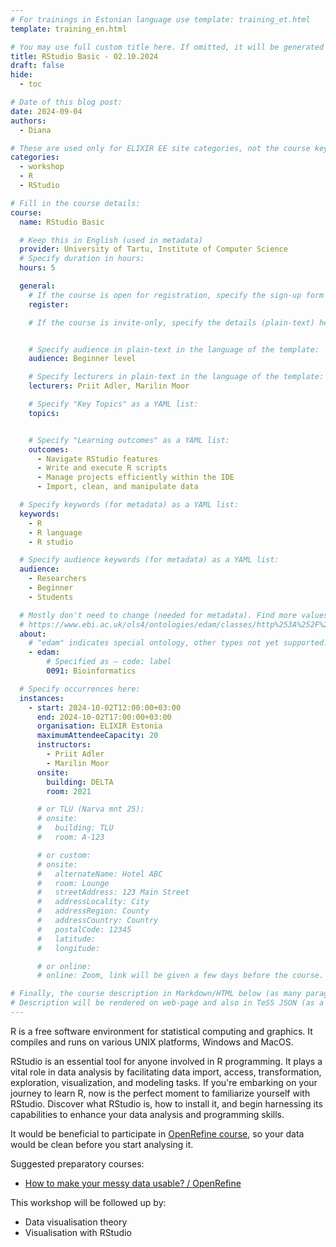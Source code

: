```yaml
---
# For trainings in Estonian language use template: training_et.html
template: training_en.html

# You may use full custom title here. If omitted, it will be generated from course name.
title: RStudio Basic - 02.10.2024
draft: false
hide:
  - toc

# Date of this blog post:
date: 2024-09-04
authors:
  - Diana

# These are used only for ELIXIR EE site categories, not the course keywords on TESS
categories:
  - workshop
  - R
  - RStudio

# Fill in the course details:
course:
  name: RStudio Basic

  # Keep this in English (used in metadata)
  provider: University of Tartu, Institute of Computer Science
  # Specify duration in hours:
  hours: 5

  general:
    # If the course is open for registration, specify the sign-up form link here (otherwise, remove it):
    register:

    # If the course is invite-only, specify the details (plain-text) here (otherwise, remove it):


    # Specify audience in plain-text in the language of the template:
    audience: Beginner level

    # Specify lecturers in plain-text in the language of the template:
    lecturers: Priit Adler, Marilin Moor

    # Specify "Key Topics" as a YAML list:
    topics:


    # Specify "Learning outcomes" as a YAML list:
    outcomes:
      - Navigate RStudio features
      - Write and execute R scripts 
      - Manage projects efficiently within the IDE
      - Import, clean, and manipulate data

  # Specify keywords (for metadata) as a YAML list:
  keywords:
    - R
    - R language
    - R studio

  # Specify audience keywords (for metadata) as a YAML list:
  audience:
    - Researchers
    - Beginner
    - Students

  # Mostly don't need to change (needed for metadata). Find more values here:
  # https://www.ebi.ac.uk/ols4/ontologies/edam/classes/http%253A%252F%252Fedamontology.org%252Ftopic_0003?lang=en
  about:
    # "edam" indicates special ontology, other types not yet supported.
    - edam:
        # Specified as – code: label
        0091: Bioinformatics

  # Specify occurrences here:
  instances:
    - start: 2024-10-02T12:00:00+03:00
      end: 2024-10-02T17:00:00+03:00
      organisation: ELIXIR Estonia
      maximumAttendeeCapacity: 20
      instructors:
        - Priit Adler
        - Marilin Moor
      onsite:
        building: DELTA
        room: 2021

      # or TLU (Narva mnt 25):
      # onsite:
      #   building: TLU
      #   room: A-123

      # or custom:
      # onsite:
      #   alternateName: Hotel ABC
      #   room: Lounge
      #   streetAddress: 123 Main Street
      #   addressLocality: City
      #   addressRegion: County
      #   addressCountry: Country
      #   postalCode: 12345
      #   latitude:
      #   longitude:

      # or online:
      # online: Zoom, link will be given a few days before the course.

# Finally, the course description in Markdown/HTML below (as many paragraphs as needed).
# Description will be rendered on web-page and also in TeSS JSON (as a string of HTML).
---
```


R is a free software environment for statistical computing and graphics. It compiles and runs on various UNIX platforms, Windows and MacOS.

RStudio is an essential tool for anyone involved in R programming. It plays a vital role in data analysis by facilitating data import, access, transformation, exploration, visualization, and modeling tasks. If you're embarking on your journey to learn R, now is the perfect moment to familiarize yourself with RStudio. Discover what RStudio is, how to install it, and begin harnessing its capabilities to enhance your data analysis and programming skills.

It would be beneficial to participate in [OpenRefine course](https://elixir.ut.ee/news/2024/08/22/OpenRefine_data_cleaning/), so your data would be clean before you start analysing it. 

<!-- more -->
Suggested preparatory courses: 

* [How to make your messy data usable? / OpenRefine](https://elixir.ut.ee/news/2024/08/22/OpenRefine_data_cleaning/)


This workshop will be followed up by:   

* Data visualisation theory 
* Visualisation with RStudio 